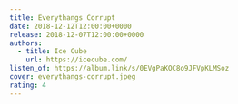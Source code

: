 ```yaml
---
title: Everythangs Corrupt
date: 2018-12-12T12:00:00+0000
release: 2018-12-07T12:00:00+0000
authors:
  - title: Ice Cube
    url: https://icecube.com/
listen_of: https://album.link/s/0EVgPaKOC8o9JFVpKLMSoz
cover: everythangs-corrupt.jpeg
rating: 4
---
```


